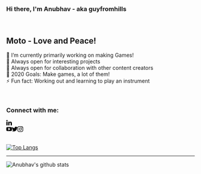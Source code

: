 ### Hi there, I'm Anubhav - aka guyfromhills 
<br/>

## Moto - Love and Peace! <br/>
🔭 I’m currently primarily working on making Games!<br/>
🌱 Always open for interesting projects <br/>
👯 Always open for collaboration with other content creators <br/>
🥅 2020 Goals: Make games, a lot of them! <br/>
⚡ Fun fact: Working out and learning to play an instrument <br/>
 
 <br/>
 
### Connect with me:
[<img align="left" width="15px" src="/images/linkedin-logo.png"/>][Linkedin]    
[<img align="left" width="15px" src="/images/youtube-logo.png"/>][Youtube]
[<img align="left" width="15px" src="/images/twitter-black-shape.png"/>][Twitter]
[<img align="left" width="15px" src="/images/instagram-logo.png"/>][Instagram]
<br/>
<br/>


[![Top Langs](https://github-readme-stats.vercel.app/api/top-langs/?username=guyfromhills&layout=compact)](https://github.com/anuraghazra/github-readme-stats)


---
![Anubhav's github stats](https://github-readme-stats.vercel.app/api?username=guyfromhills&show_icons=true&theme=dracula)

<br/>
<br/>


[Linkedin]:https://www.linkedin.com/in/guyfromhills/ 
[Youtube]:https://www.youtube.com/channel/UCY9wK6W6rzvGNxidxC7Tgiw?view_as=subscriber
[Twitter]:https://twitter.com/guyfromhills
[Instagram]:https://www.instagram.com/guyfromhills/?hl=en



